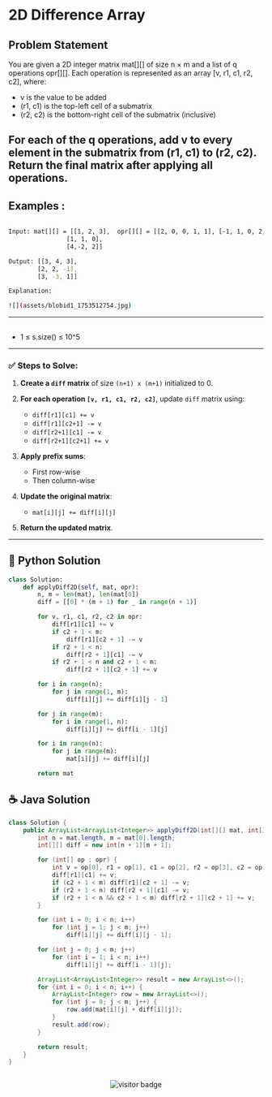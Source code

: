 # **2D Difference Array**

## Problem Statement
You are given a 2D integer matrix mat[][] of size n × m and a list of q operations opr[][]. Each operation is represented as an array [v, r1, c1, r2, c2], where:

  - v is the value to be added
  - (r1, c1) is the top-left cell of a submatrix
  - (r2, c2) is the bottom-right cell of the submatrix (inclusive)

For each of the q operations, add v to every element in the submatrix from (r1, c1) to (r2, c2). Return the final matrix after applying all operations.
---

## **Examples :**

```bash

Input: mat[][] = [[1, 2, 3],  opr[][] = [[2, 0, 0, 1, 1], [-1, 1, 0, 2, 2]]
                [1, 1, 0],
                [4,-2, 2]]

Output: [[3, 4, 3],
        [2, 2, -1],
        [3, -3, 1]] 

Explanation:

![](assets/blobid1_1753512754.jpg)

```

---


## 
- 1 ≤ s.size() ≤ 10^5
---

### **✅ Steps to Solve:**

1. **Create a `diff` matrix** of size `(n+1) x (m+1)` initialized to 0.

2. **For each operation `[v, r1, c1, r2, c2]`**, update `diff` matrix using:

   * `diff[r1][c1] += v`
   * `diff[r1][c2+1] -= v`
   * `diff[r2+1][c1] -= v`
   * `diff[r2+1][c2+1] += v`

3. **Apply prefix sums**:

   * First row-wise
   * Then column-wise

4. **Update the original matrix**:

   * `mat[i][j] += diff[i][j]`

5. **Return the updated matrix**.



---




## 🐍 Python Solution

```python
class Solution:
    def applyDiff2D(self, mat, opr):
        n, m = len(mat), len(mat[0])
        diff = [[0] * (m + 1) for _ in range(n + 1)]

        for v, r1, c1, r2, c2 in opr:
            diff[r1][c1] += v
            if c2 + 1 < m:
                diff[r1][c2 + 1] -= v
            if r2 + 1 < n:
                diff[r2 + 1][c1] -= v
            if r2 + 1 < n and c2 + 1 < m:
                diff[r2 + 1][c2 + 1] += v

        for i in range(n):
            for j in range(1, m):
                diff[i][j] += diff[i][j - 1]

        for j in range(m):
            for i in range(1, n):
                diff[i][j] += diff[i - 1][j]

        for i in range(n):
            for j in range(m):
                mat[i][j] += diff[i][j]

        return mat


```
## ☕️ Java Solution

```java
class Solution {
    public ArrayList<ArrayList<Integer>> applyDiff2D(int[][] mat, int[][] opr) {
        int n = mat.length, m = mat[0].length;
        int[][] diff = new int[n + 1][m + 1];

        for (int[] op : opr) {
            int v = op[0], r1 = op[1], c1 = op[2], r2 = op[3], c2 = op[4];
            diff[r1][c1] += v;
            if (c2 + 1 < m) diff[r1][c2 + 1] -= v;
            if (r2 + 1 < n) diff[r2 + 1][c1] -= v;
            if (r2 + 1 < n && c2 + 1 < m) diff[r2 + 1][c2 + 1] += v;
        }

        for (int i = 0; i < n; i++)
            for (int j = 1; j < m; j++)
                diff[i][j] += diff[i][j - 1];

        for (int j = 0; j < m; j++)
            for (int i = 1; i < n; i++)
                diff[i][j] += diff[i - 1][j];

        ArrayList<ArrayList<Integer>> result = new ArrayList<>();
        for (int i = 0; i < n; i++) {
            ArrayList<Integer> row = new ArrayList<>();
            for (int j = 0; j < m; j++) {
                row.add(mat[i][j] + diff[i][j]);
            }
            result.add(row);
        }

        return result;
    }
}



```
<p align="center">
  <img src="https://visitor-badge.laobi.icu/badge?page_id=second-largest-problem" alt="visitor badge"/>

</p>
